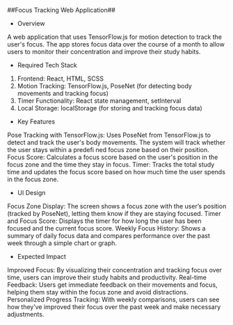 
##Focus Tracking Web Application##


* Overview

A web application that uses TensorFlow.js for motion detection to track the user's focus. 
The app stores focus data over the course of a month to allow users to monitor their concentration and improve their study habits.

* Required Tech Stack

1. Frontend: React, HTML, SCSS
2. Motion Tracking: TensorFlow.js, PoseNet (for detecting body movements and tracking focus)
3. Timer Functionality: React state management, setInterval
4. Local Storage: localStorage (for storing and tracking focus data)

* Key Features

Pose Tracking with TensorFlow.js: Uses PoseNet from TensorFlow.js to detect and track the user's body movements. 
The system will track whether the user stays within a predefi ned focus zone based on their position.
Focus Score: Calculates a focus score based on the user's position in the focus zone and the time they stay in focus.
Timer: Tracks the total study time and updates the focus score based on how much time the user spends in the focus zone.


* UI Design

Focus Zone Display: The screen shows a focus zone with the user’s position (tracked by PoseNet), letting them know if they are staying focused.
Timer and Focus Score: Displays the timer for how long the user has been focused and the current focus score.
Weekly Focus History: Shows a summary of daily focus data and compares performance over the past week through a simple chart or graph.

* Expected Impact

Improved Focus: By visualizing their concentration and tracking focus over time, users can improve their study habits and productivity.
Real-time Feedback: Users get immediate feedback on their movements and focus, helping them stay within the focus zone and avoid distractions.
Personalized Progress Tracking: With weekly comparisons, users can see how they’ve improved their focus over the past week and make necessary adjustments.
